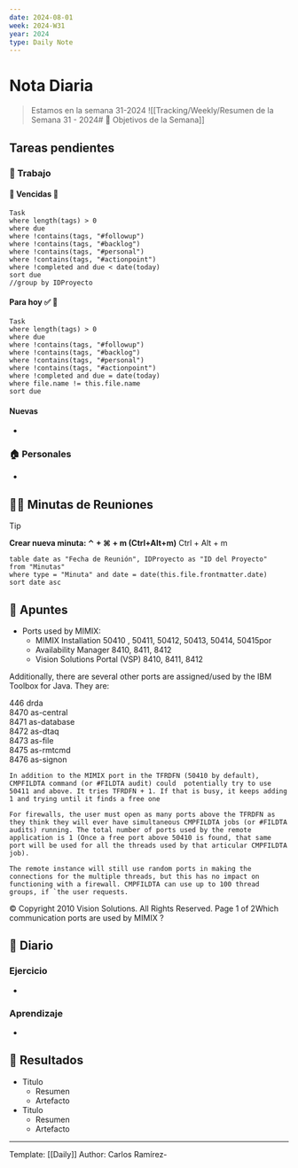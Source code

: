 ```yaml
---
date: 2024-08-01
week: 2024-W31
year: 2024
type: Daily Note
---
```


 
# Nota Diaria

> Estamos en la semana 31-2024
![[Tracking/Weekly/Resumen de la Semana 31 - 2024# 🥅 Objetivos de la Semana]]

## Tareas pendientes
### 👷 Trabajo
#### 🚩 Vencidas 👀 
 ```dataview
Task
where length(tags) > 0
where due
where !contains(tags, "#followup")
where !contains(tags, "#backlog")
where !contains(tags, "#personal")
where !contains(tags, "#actionpoint")
where !completed and due < date(today)
sort due
//group by IDProyecto
 ```
#### Para hoy ✅ 💪
 ```dataview
Task
where length(tags) > 0
where due
where !contains(tags, "#followup")
where !contains(tags, "#backlog")
where !contains(tags, "#personal")
where !contains(tags, "#actionpoint")
where !completed and due = date(today)
where file.name != this.file.name
sort due
 ```
#### Nuevas
-
### 🏠 Personales
-
## 🧑‍💼 Minutas de Reuniones

 > [!TIP]
 > **Crear nueva minuta: ⌃ + ⌘ + m (Ctrl+Alt+m)**
 >  Ctrl + Alt + m

 ```dataview
table date as "Fecha de Reunión", IDProyecto as "ID del Proyecto"
from "Minutas"
where type = "Minuta" and date = date(this.file.frontmatter.date)
sort date asc
```

## 📓 Apuntes
- Ports used by MIMIX:
	- MIMIX Installation 50410 , 50411, 50412, 50413, 50414, 50415por
	- Availability Manager 8410, 8411, 8412
	- Vision Solutions Portal (VSP)  8410, 8411, 8412

Additionally, there are several other ports are assigned/used by the IBM Toolbox for Java. They are:

446 drda  
8470 as-central  
8471 as-database  
8472 as-dtaq  
8473 as-file  
8475 as-rmtcmd  
8476 as-signon

```
In addition to the MIMIX port in the TFRDFN (50410 by default), CMPFILDTA command (or #FILDTA audit) could  potentially try to use 50411 and above. It tries TFRDFN + 1. If that is busy, it keeps adding 1 and trying until it finds a free one 

For firewalls, the user must open as many ports above the TFRDFN as they think they will ever have simultaneous CMPFILDTA jobs (or #FILDTA audits) running. The total number of ports used by the remote application is 1 (Once a free port above 50410 is found, that same port will be used for all the threads used by that articular CMPFILDTA job). 

The remote instance will still use random ports in making the connections for the multiple threads, but this has no impact on functioning with a firewall. CMPFILDTA can use up to 100 thread groups, if `the user requests.
```
© Copyright 2010 Vision Solutions. All Rights Reserved.
Page 1 of 2Which communication ports are used by MIMIX ?



## 📘 Diario

### Ejercicio
- 
### Aprendizaje
- 
## 🦄  Resultados
- Titulo
	- Resumen
	- Artefacto
- Titulo
	- Resumen
	- Artefacto


---
Template: [[Daily]]
Author: Carlos Ramírez-